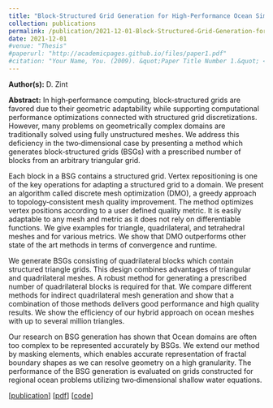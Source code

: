 ```yaml
---
title: "Block-Structured Grid Generation for High-Performance Ocean Simulation (Thesis)"
collection: publications
permalink: /publication/2021-12-01-Block-Structured-Grid-Generation-for-High-Performance-Ocean-Simulation
date: 2021-12-01
#venue: "Thesis"
#paperurl: "http://academicpages.github.io/files/paper1.pdf"
#citation: "Your Name, You. (2009). &quot;Paper Title Number 1.&quot; <i>Journal 1</i>. 1(1)."
---
```


**Author(s):** D. Zint

**Abstract:** In high‐performance computing, block‐structured grids are favored due to their geometric adaptability while supporting computational performance optimizations connected with structured grid discretizations. However, many problems on geometrically complex domains are traditionally solved using fully unstructured meshes. We address this deficiency in the two‐dimensional case by presenting a method which generates block‐structured grids (BSGs) with a prescribed number of blocks from an arbitrary triangular grid.

Each block in a BSG contains a structured grid. Vertex repositioning is one of the key operations for adapting a structured grid to a domain. We present an algorithm called discrete mesh optimization (DMO), a greedy approach to topology‐consistent mesh quality improvement. The method optimizes vertex positions according to a user defined quality metric. It is easily adaptable to any mesh and metric as it does not rely on differentiable functions. We give examples for triangle, quadrilateral, and tetrahedral meshes and for various metrics. We show that DMO outperforms other state of the art methods in terms of convergence and runtime.

We generate BSGs consisting of quadrilateral blocks which contain structured triangle grids. This design combines advantages of triangular and quadrilateral meshes. A robust method for generating a prescribed number of quadrilateral blocks is required for that. We compare different methods for indirect quadrilateral mesh generation and show that a combination of those methods delivers good performance and high quality results. We show the efficiency of our hybrid approach on ocean meshes with up to several million triangles.

Our research on BSG generation has shown that Ocean domains are often too complex to be represented accurately by BSGs. We extend our method by masking elements, which enables accurate representation of fractal boundary shapes as we can resolve geometry on a high granularity. The performance of the BSG generation is evaluated on grids constructed for regional ocean problems utilizing two‐dimensional shallow water equations.

\[[publication](https://opus4.kobv.de/opus4-fau/frontdoor/index/index/start/2/rows/20/sortfield/score/sortorder/desc/searchtype/simple/query/high+performance+ocean/docId/17841)\]
\[[pdf](https://opus4.kobv.de/opus4-fau/files/17841/DissertationDanielZint.pdf)\]
\[[code](https://github.com/daniel-zint/hpmeshgen)\]
